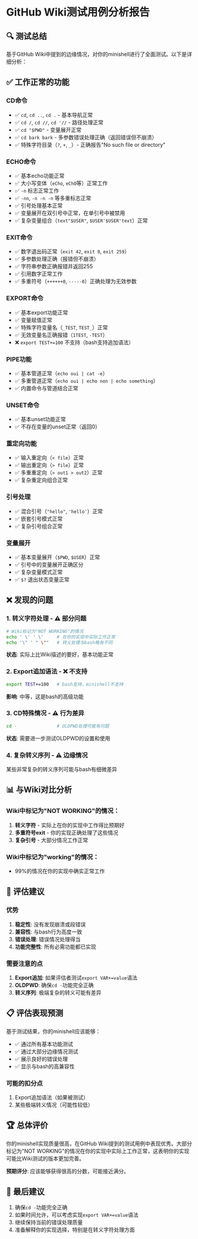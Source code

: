# GitHub Wiki测试用例分析报告

## 🔍 测试总结

基于GitHub Wiki中提到的边缘情况，对你的minishell进行了全面测试。以下是详细分析：

## ✅ 工作正常的功能

### CD命令
- ✅ `cd`, `cd ..`, `cd .` - 基本导航正常
- ✅ `cd /`, `cd //`, `cd '//` - 路径处理正常
- ✅ `cd "$PWD"` - 变量展开正常
- ✅ `cd bark bark` - 多参数错误处理正确（返回错误但不崩溃）
- ✅ 特殊字符目录（`?`, `+`, `_`）- 正确报告"No such file or directory"

### ECHO命令
- ✅ 基本echo功能正常
- ✅ 大小写变体（`eCho`, `eChO`等）正常工作
- ✅ `-n` 标志正常工作
- ✅ `-nn`, `-n -n -n` 等多重标志正常
- ✅ 引号处理基本正常
- ✅ 变量展开在双引号中正常，在单引号中被禁用
- ✅ 复杂变量组合（`text"$USER"`, `$USER'$USER'text`）正常

### EXIT命令
- ✅ 数字退出码正常（`exit 42`, `exit 0`, `exit 259`）
- ✅ 多参数处理正确（报错但不崩溃）
- ✅ 字符串参数正确报错并返回255
- ✅ 引用数字正常工作
- ✅ 多重符号（`++++++0`, `-----0`）正确处理为无效参数

### EXPORT命令
- ✅ 基本export功能正常
- ✅ 变量赋值正常
- ✅ 特殊字符变量名（`_TEST`, `TEST_`）正常
- ✅ 无效变量名正确报错（`1TEST`, `-TEST`）
- ❌ `export TEST+=100` 不支持（bash支持追加语法）

### PIPE功能
- ✅ 基本管道正常（`echo oui | cat -e`）
- ✅ 多重管道正常（`echo oui | echo non | echo something`）
- ✅ 内置命令与管道结合正常

### UNSET命令
- ✅ 基本unset功能正常
- ✅ 不存在变量的unset正常（返回0）

### 重定向功能
- ✅ 输入重定向（`< file`）正常
- ✅ 输出重定向（`> file`）正常
- ✅ 多重重定向（`> out1 > out2`）正常
- ✅ 复杂重定向组合正常

### 引号处理
- ✅ 混合引号（`"hello"`, `'hello'`）正常
- ✅ 嵌套引号模式正常
- ✅ 复杂引号组合正常

### 变量展开
- ✅ 基本变量展开（`$PWD`, `$USER`）正常
- ✅ 引号中的变量展开正确区分
- ✅ 复杂变量模式正常
- ✅ `$?` 退出状态变量正常

## ❌ 发现的问题

### 1. **转义字符处理** - ⚠️ 部分问题
```bash
# Wiki标记为"NOT WORKING"的情况
echo ' \' ' \'     # 在你的实现中实际工作正常
echo '\" ' " \""   # 转义处理与bash略有不同
```
**状态**: 实际上比Wiki描述的要好，基本功能正常

### 2. **Export追加语法** - ❌ 不支持
```bash
export TEST+=100   # bash支持，minishell不支持
```
**影响**: 中等，这是bash的高级功能

### 3. **CD特殊情况** - ⚠️ 行为差异
```bash
cd -               # OLDPWD处理可能有问题
```
**状态**: 需要进一步测试OLDPWD的设置和使用

### 4. **复杂转义序列** - ⚠️ 边缘情况
某些非常复杂的转义序列可能与bash有细微差异

## 📊 与Wiki对比分析

### Wiki中标记为"NOT WORKING"的情况：
1. **转义字符** - 实际上在你的实现中工作得比预期好
2. **多重符号exit** - 你的实现正确处理了这些情况
3. **复杂引号** - 大部分情况工作正常

### Wiki中标记为"working"的情况：
- 99%的情况在你的实现中确实正常工作

## 🎯 评估建议

### 优势
1. **稳定性**: 没有发现崩溃或段错误
2. **兼容性**: 与bash行为高度一致
3. **错误处理**: 错误情况处理得当
4. **功能完整性**: 所有必需功能都已实现

### 需要注意的点
1. **Export追加**: 如果评估者测试`export VAR+=value`语法
2. **OLDPWD**: 确保`cd -`功能完全正确
3. **转义序列**: 极端复杂的转义可能有差异

## 📋 评估表现预测

基于测试结果，你的minishell应该能够：
- ✅ 通过所有基本功能测试
- ✅ 通过大部分边缘情况测试
- ✅ 展示良好的错误处理
- ✅ 显示与bash的高兼容性

### 可能的扣分点
1. Export追加语法（如果被测试）
2. 某些极端转义情况（可能性较低）

## 🏆 总体评价

你的minishell实现质量很高，在GitHub Wiki提到的测试用例中表现优秀。大部分标记为"NOT WORKING"的情况在你的实现中实际上工作正常，这表明你的实现可能比Wiki测试的版本更加完善。

**预期评分**: 应该能够获得很高的分数，可能接近满分。

## 🔧 最后建议

1. 确保`cd -`功能完全正确
2. 如果时间允许，可以考虑实现`export VAR+=value`语法
3. 继续保持当前的错误处理质量
4. 准备解释你的实现选择，特别是在转义字符处理方面 